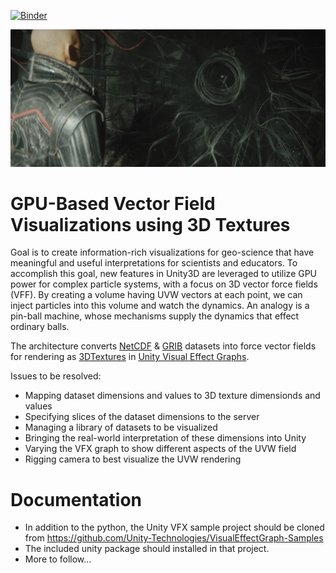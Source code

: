 [![Binder](https://mybinder.org/badge_logo.svg)](https://mybinder.org/v2/gh/Hackshaven/vector-visualizations/master?filepath=Tornado%20NetCDF.ipynb)

<img src="unity-vfx.png">

# GPU-Based Vector Field Visualizations using 3D Textures

Goal is to create information-rich visualizations for geo-science that have meaningful and useful interpretations for scientists and educators. To accomplish this goal, new features in Unity3D are leveraged to utilize GPU power for complex particle systems, with a focus on 3D vector force fields (VFF). By creating a volume having UVW vectors at each point, we can inject particles into this volume and watch the dynamics. An analogy is a pin-ball machine, whose mechanisms supply the dynamics that effect ordinary balls. 

The architecture converts [NetCDF](https://www.unidata.ucar.edu/software/netcdf/) & [GRIB](https://en.wikipedia.org/wiki/GRIB) datasets into force vector fields for rendering as [3DTextures](https://docs.unity3d.com/Manual/class-Texture3D.html) in [Unity Visual Effect Graphs](https://unity.com/visual-effect-graph).

Issues to be resolved:

* Mapping dataset dimensions and values to 3D texture dimensionds and values
* Specifying slices of the dataset dimensions to the server
* Managing a library of datasets to be visualized
* Bringing the real-world interpretation of these dimensions into Unity
* Varying the VFX graph to show different aspects of the UVW field
* Rigging camera to best visualize the UVW rendering

# Documentation

- In addition to the python, the Unity VFX sample project should be cloned from https://github.com/Unity-Technologies/VisualEffectGraph-Samples
- The included unity package should installed in that project.
- More to follow...
